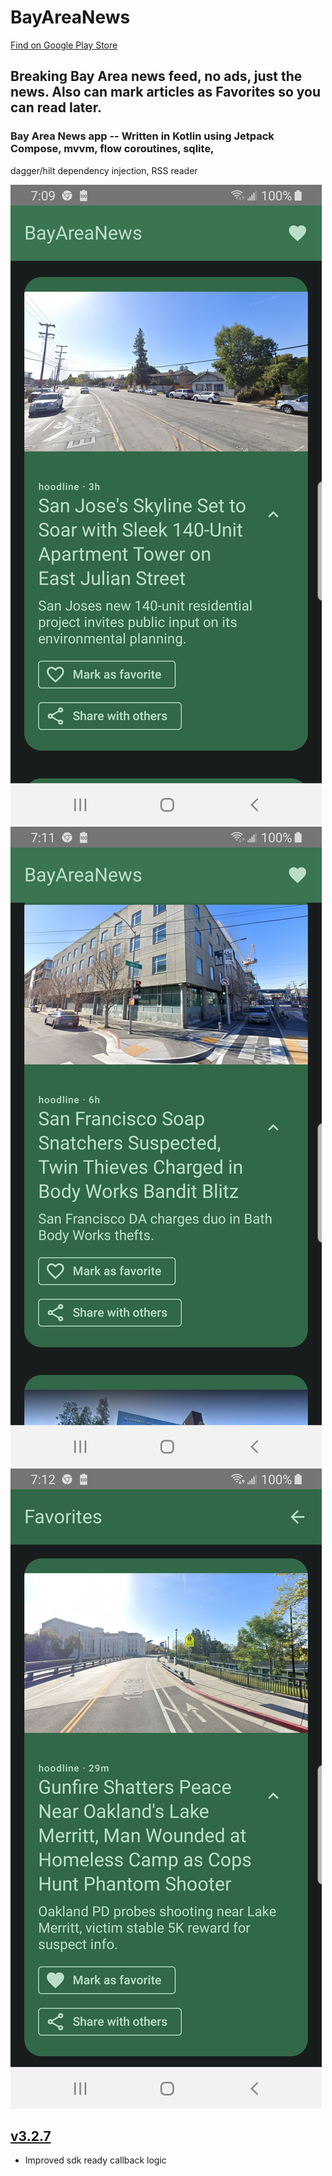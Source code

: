 # BayAreaNews

<a href="https://play.google.com/store/apps/details?id=com.kk.android.bayareanews">Find on Google Play Store</a>

## Breaking Bay Area news feed, no ads, just the news.  Also can mark articles as Favorites so you can read later.

### Bay Area News app -- Written in Kotlin using Jetpack Compose, mvvm, flow coroutines, sqlite,
dagger/hilt dependency injection, RSS reader

<img src="external/screenshot_rss_1.png"/>


<img src="external/screenshot_rss_2.png"/>


<img src="external/screenshot_faves_1.png"/>

## <a href="https://artifactory.tools.tapresearch.io/artifactory/webapp/#/artifacts/browse/tree/General/tapresearch-android-sdk/com/tapresearch/tapsdk/3.2.7">v3.2.7</a>
- Improved sdk ready callback logic


